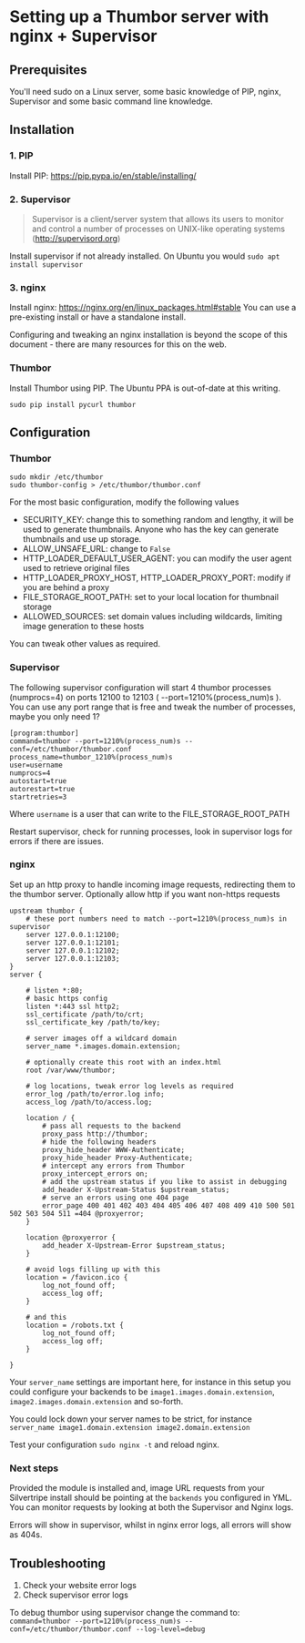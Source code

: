 # Setting up a Thumbor server with nginx + Supervisor

## Prerequisites

You'll need sudo on a Linux server, some basic knowledge of PIP, nginx, Supervisor and some basic command line knowledge.

## Installation

### 1. PIP

Install PIP: https://pip.pypa.io/en/stable/installing/

### 2. Supervisor

> Supervisor is a client/server system that allows its users to monitor and control a number of processes on UNIX-like operating systems (http://supervisord.org)

Install supervisor if not already installed. On Ubuntu you would ```sudo apt install supervisor```

### 3. nginx

Install nginx: https://nginx.org/en/linux_packages.html#stable
You can use a pre-existing install or have a standalone install.

Configuring and tweaking an nginx installation is beyond the scope of this document - there are many resources for this on the web.

### Thumbor

Install Thumbor using PIP. The Ubuntu PPA is out-of-date at this writing.

```
sudo pip install pycurl thumbor
```

## Configuration

### Thumbor

```
sudo mkdir /etc/thumbor
sudo thumbor-config > /etc/thumbor/thumbor.conf
```

For the most basic configuration, modify the following values

+ SECURITY_KEY: change this to something random and lengthy, it will be used to generate thumbnails. Anyone who has the key can generate thumbnails and use up storage.
+ ALLOW_UNSAFE_URL: change to ```False```
+ HTTP_LOADER_DEFAULT_USER_AGENT: you can modify the user agent used to retrieve original files
+ HTTP_LOADER_PROXY_HOST, HTTP_LOADER_PROXY_PORT: modify if you are behind a proxy
+ FILE_STORAGE_ROOT_PATH: set to your local location for thumbnail storage
+ ALLOWED_SOURCES: set domain values including wildcards, limiting image generation to these hosts

You can tweak other values as required.


### Supervisor

The following supervisor configuration will start 4 thumbor processes (numprocs=4) on ports 12100 to 12103 ( --port=1210%(process_num)s ).
You can use any port range that is free and tweak the number of processes, maybe you only need 1?

```
[program:thumbor]
command=thumbor --port=1210%(process_num)s --conf=/etc/thumbor/thumbor.conf
process_name=thumbor_1210%(process_num)s
user=username
numprocs=4
autostart=true
autorestart=true
startretries=3
```

Where ```username``` is a user that can write to the FILE_STORAGE_ROOT_PATH

Restart supervisor, check for running processes, look in supervisor logs for errors if there are issues.

### nginx

Set up an http proxy to handle incoming image requests, redirecting them to the thumbor server.
Optionally allow http if you want non-https requests

```
upstream thumbor {
	# these port numbers need to match --port=1210%(process_num)s in supervisor
	server 127.0.0.1:12100;
	server 127.0.0.1:12101;
	server 127.0.0.1:12102;
	server 127.0.0.1:12103;
}
server {

	# listen *:80;
	# basic https config
	listen *:443 ssl http2;
	ssl_certificate /path/to/crt;
	ssl_certificate_key /path/to/key;

	# server images off a wildcard domain
	server_name *.images.domain.extension;

	# optionally create this root with an index.html
	root /var/www/thumbor;
	
	# log locations, tweak error log levels as required
	error_log /path/to/error.log info;
	access_log /path/to/access.log;

	location / {
		# pass all requests to the backend
		proxy_pass http://thumbor;
		# hide the following headers
		proxy_hide_header WWW-Authenticate;
		proxy_hide_header Proxy-Authenticate;
		# intercept any errors from Thumbor
		proxy_intercept_errors on;
		# add the upstream status if you like to assist in debugging
		add_header X-Upstream-Status $upstream_status;
		# serve an errors using one 404 page
		error_page 400 401 402 403 404 405 406 407 408 409 410 500 501 502 503 504 511 =404 @proxyerror;
	}

	location @proxyerror {
		add_header X-Upstream-Error $upstream_status;
	}

	# avoid logs filling up with this
	location = /favicon.ico {
		log_not_found off;
		access_log off;
	}

	# and this
	location = /robots.txt {
		log_not_found off;
		access_log off;
	}

}
```

Your ```server_name``` settings are important here, for instance in this setup you could configure your backends to be ```image1.images.domain.extension```, ```image2.images.domain.extension``` and so-forth.

You could lock down your server names to be strict, for instance ```server_name image1.domain.extension image2.domain.extension```

Test your configuration ```sudo nginx -t``` and reload nginx.

### Next steps

Provided the module is installed and, image URL requests from your Silvertripe install should be pointing at the ```backends``` you configured in YML. You can monitor requests by looking at both the Supervisor and Nginx logs.

Errors will show in supervisor, whilst in nginx error logs, all errors will show as 404s.


## Troubleshooting

1. Check your website error logs
2. Check supervisor error logs

To debug thumbor using supervisor change the command to:
```command=thumbor --port=1210%(process_num)s --conf=/etc/thumbor/thumbor.conf --log-level=debug```
